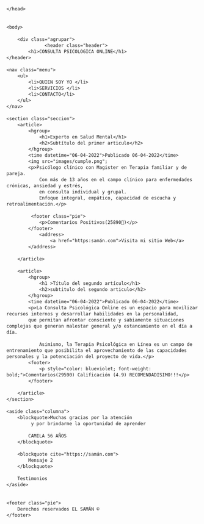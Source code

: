 <!DOCTYPE html>
<html lang="es-co">
    <head>
        <meta charset="utf-8" />
        <title>Primer Página Web</title>
        <meta name="description" content= "esta es mi primer pagina web" />
        <meta name="author" content="Saman" />
        <meta name="Keywords" content="Mi primer titulo, mi primer pagina, pagina web" /> 
        <link rel="stylesheet" href="estilos.css">

    </head>


    <body>

        <div class="agrupar">
                  <header class="header">
            <h1>CONSULTA PSICOLOGICA ONLINE</h1>
    </header>
     
    <nav class="menu">
        <ul>
            <li>QUIEN SOY YO </li>
            <li>SERVICIOS </li>
            <li>CONTACTO</li>
        </ul>
    </nav>

    <section class="seccion">
        <article>
            <hgroup>
                <h1>Experto en Salud Mental</h1>
                <h2>Subtítulo del primer articulo</h2>
            </hgroup>
            <time datetime="06-04-2022">Publicado 06-04-2022</time>
            <img src="images/cumple.png";
            <p>Psicólogo clínico con Magister en Terapia familiar y de pareja. 
                Con más de 13 años en el campo clínico para enfermedades crónicas, ansiedad y estrés, 
                en consulta individual y grupal. 
                Enfoque integral, empático, capacidad de escucha y retroalimentación.</p>
            
             <footer class="pie">
                <p>Comentarios Positivos(25890🚀)</p>
            </footer>
                <address>
                    <a href="https:samán.com">Visita mi sitio Web</a>
            </address>
            
        </article>

        <article>
            <hgroup>
                <h1 >Título del segundo artículo</h1>
                <h2>subtitulo del segundo articulo</h2>
            </hgroup>
            <time datetime="06-04-2022">Publicado 06-04-2022</time>
            <p>La Consulta Psicológica Online es un espacio para movilizar recursos internos y desarrollar habilidades en la personalidad, 
            que permitan afrontar consciente y sabiamente situaciones complejas que generan malestar general y/o estancamiento en el día a día. 

                Asimismo, la Terapia Psicológica en Línea es un campo de entrenamiento que posibilita el aprovechamiento de las capacidades personales y la potenciación del proyecto de vida.</p>
            <footer>
                <p style="color: blueviolet; font-weight: bold;">Comentarios(29590) Calificación (4.9) RECOMENDADISIMO!!!</p>  
            </footer>

        </article>
    </section>

    <aside class="columna"> 
        <blockquote>Muchas gracias por la atención 
             y por brindarme la oportunidad de aprender
            
            CAMILA 56 AÑOS 
        </blockquote>

        <blockquote cite="https://samán.com">
            Mensaje 2 
        </blockquote>

        Testimonios 
    </aside>


    <footer class="pie">
        Derechos reservados EL SAMÁN ©
    </footer>            
</body>    
        </div>
</html>
